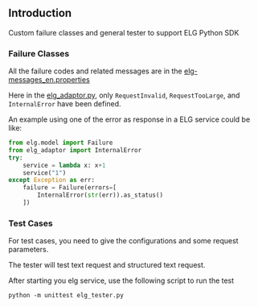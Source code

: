 ## Introduction
Custom failure classes and general tester to support ELG Python SDK


### Failure Classes

All the failure codes and related messages are in the [elg-messages_en.properties](elg-messages_en.properties)

Here in the [elg_adaptor.py](elg_adaptor.py), 
only `RequestInvalid`, `RequestTooLarge`, and `InternalError` have been defined.

An example using one of the error as response in a ELG service could be like:

```python
from elg.model import Failure
from elg_adaptor import InternalError
try:
    service = lambda x: x+1
    service("1")
except Exception as err:
    failure = Failure(errors=[
        InternalError(str(err)).as_status()
    ])
```

### Test Cases

For test cases, you need to give the configurations and some request parameters.

The tester will test text request and structured text request. 

After starting you elg service, use the following script to run the test
```shell
python -m unittest elg_tester.py
```
 
